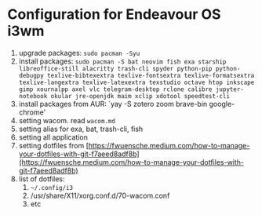 # Configuration for Endeavour OS i3wm 
1. upgrade packages: `sudo pacman -Syu`
2. install packages: `sudo pacman -S bat neovim fish exa starship libreoffice-still alacritty trash-cli spyder python-pip python-debugpy texlive-bibtexextra texlive-fontsextra texlive-formatsextra texlive-langextra texlive-latexextra texstudio octave htop inkscape gimp xournalpp axel vlc telegram-desktop rclone calibre jupyter-notebook okular jre-openjdk maim xclip xdotool speedtest-cli`
3. install packages from AUR: `yay -S zotero zoom brave-bin google-chrome'
4. setting wacom. read `wacom.md`
5. setting alias for exa, bat, trash-cli, fish
6. setting all application
7. setting dotfiles from [https://fwuensche.medium.com/how-to-manage-your-dotfiles-with-git-f7aeed8adf8b](https://fwuensche.medium.com/how-to-manage-your-dotfiles-with-git-f7aeed8adf8b)
8. list of dotfiles:
    1. `~/.config/i3`
    2. /usr/share/X11/xorg.conf.d/70-wacom.conf
    3. etc
